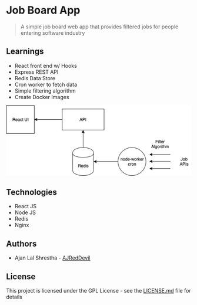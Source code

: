 # Job Board App

> A simple job board web app that provides filtered jobs for people entering software industry

## Learnings

- React front end w/ Hooks
- Express REST API
- Redis Data Store
- Cron worker to fetch data
- Simple filtering algorithm
- Create Docker Images

![Architecture Diagram](images/job_board.png)

## Technologies

- React JS
- Node JS
- Redis
- Nginx

## Authors

- Ajan Lal Shrestha - [AJRedDevil](https://github.com/AJRedDevil)

## License

This project is licensed under the GPL License - see the [LICENSE.md](https://gist.github.com/entry-level-software-jobs/LICENSE.md) file for details
